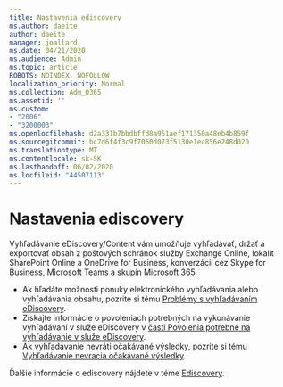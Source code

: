```yaml
---
title: Nastavenia ediscovery
ms.author: daeite
author: daeite
manager: joallard
ms.date: 04/21/2020
ms.audience: Admin
ms.topic: article
ROBOTS: NOINDEX, NOFOLLOW
localization_priority: Normal
ms.collection: Adm_O365
ms.assetid: ''
ms.custom:
- "2006"
- "3200003"
ms.openlocfilehash: d2a331b7bbdbffd8a951aef171350a48eb4b859f
ms.sourcegitcommit: bc7d6f4f3c9f7060d073f5130e1ec856e248d020
ms.translationtype: MT
ms.contentlocale: sk-SK
ms.lasthandoff: 06/02/2020
ms.locfileid: "44507113"
---
```

# <a name="ediscovery-settings"></a>Nastavenia ediscovery

Vyhľadávanie eDiscovery/Content vám umožňuje vyhľadávať, držať a exportovať obsah z poštových schránok služby Exchange Online, lokalít SharePoint Online a OneDrive for Business, konverzácií cez Skype for Business, Microsoft Teams a skupín Microsoft 365.

- Ak hľadáte možnosti ponuky elektronického vyhľadávania alebo vyhľadávania obsahu, pozrite si tému [Problémy s vyhľadávaním eDiscovery](https://docs.microsoft.com/alchemyinsights/ediscovery-issues).
- Získajte informácie o povoleniach potrebných na vykonávanie vyhľadávaní v služe eDiscovery v [časti Povolenia potrebné na vyhľadávanie v služe eDiscovery](https://docs.microsoft.com/alchemyinsights/permissions-required-for-ediscovery-searches).
- Ak vyhľadávanie nevráti očakávané výsledky, pozrite si tému [Vyhľadávanie nevracia očakávané výsledky](https://docs.microsoft.com/alchemyinsights/search-not-returning-expected-results).

Ďalšie informácie o ediscovery nájdete v téme [Ediscovery](https://docs.microsoft.com/microsoft-365/compliance/ediscovery).
